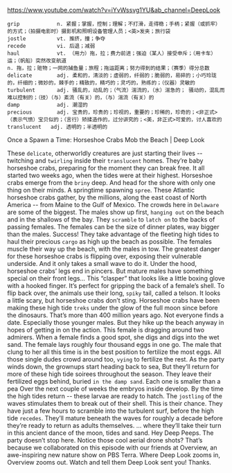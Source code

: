 https://www.youtube.com/watch?v=iYvWssvg1YU&ab_channel=DeepLook

```
grip            n. 紧握；掌握，控制；理解；不打滑，走得稳；手柄；紧握（或抓牢）的方式；（拍摄电影时）摄影机和照明设备管理人员；<英>发夹；旅行袋
jostle          vt. 推挤，撞；争夺
recede          vi. 后退；减弱
haul            vt. （用力）拖，拉；费力前进；强迫（某人）接受申斥；（用卡车）运；（帆船）突然改变航道
n. 拖，拉；赃物；一网的捕鱼量；旅程；拖运距离；努力得到的结果；（赛季）得分总数
delicate        adj. 柔和的，清淡的；虚弱的，纤弱的；脆弱的，易碎的；小巧玲珑的，纤细的；微妙的，棘手的；精致的，精巧的；灵巧的，熟练的；（仪器）灵敏的  
turbulent       adj. 骚乱的，动乱的；（气流）湍流的，（水）湍急的； 骚动的，混乱而难以控制的；（技）（与）紊流（有关）的，（与）湍流（有关）的
damp            adj. 潮湿的
precious        adj. 宝贵的，珍贵的；珍视的，重要的；珍稀的，珍奇的；<非正式>（表示气愤）宝贝似的；（言行）矫揉造作的，过分讲究的；<美，非正式>可爱的，讨人喜欢的  
translucent   adj. 透明的；半透明的 
```

Once a Spawn a Time: Horseshoe Crabs Mob the Beach | Deep Look

These `delicate`, otherworldly creatures are just starting their lives -- twitching and `twirling` inside their `translucent` homes. They’re baby horseshoe crabs, preparing for the moment they can break free. It all started two weeks ago, when the tides were at their highest. Horseshoe crabs emerge from the `briny` deep. And head for the shore with only one thing on their minds. A springtime spawning `spree`. These Atlantic horseshoe crabs gather, by the millions, along the east coast of North America -- from Maine to the Gulf of Mexico. The crowds here in `Delaware` are some of the biggest. The males show up first, `hanging out` on the beach and in the shallows of the bay. They `scramble` to `latch on` to the backs of passing females. The females can be the size of dinner plates, way bigger than the males. Success! They take advantage of the fleeting high tides to haul their precious `cargo` as high up the beach as possible. The females muscle their way up the beach, with the males in tow. The greatest danger for these horseshoe crabs is flipping over, exposing their vulnerable underside. And it only takes a small wave to do it. Under the hood, horseshoe crabs’ legs end in pincers. But mature males have something special on their front legs… This “clasper” that looks like a little boxing glove with a hooked finger. It’s perfect for gripping the back of a female’s shell. To flip back over, the animals use their long, `spiky` tail, called a telson. It looks a little scary, but horseshoe crabs don’t sting. Horseshoe crabs have been making these high tide `treks` under the glow of the full moon since before the dinosaurs. That’s more than 400 million years ago. Not everyone finds a date. Especially those younger males. But they hike up the beach anyway in hopes of getting in on the action. This female is dragging around two admirers. When a female finds a good spot, she digs and digs into the wet sand. The female lays roughly four thousand eggs in one go. The male that clung to her all this time is in the best position to fertilize the most eggs. All those single dudes crowd around too, `vying` to fertilize the rest. As the party winds down, the grownups start heading back to sea, But they’ll return for more of these high tide soirees throughout the season. They leave their fertilized eggs behind, buried `in the damp sand`. Each one is smaller than a pea Over the next couple of weeks the embryos inside develop. By the time the high tides return -- these larvae are ready to hatch. The `jostling` of the waves stimulates them to break out of their shell. This is their chance. They have just a few hours to scramble into the turbulent surf, before the high tide `recedes`. They’ll mature beneath the waves for roughly a decade before they’re ready to return as adults themselves. … where they’ll take their turn in this ancient dance of the moon, tides and sand. Hey Deep Peeps. The party doesn’t stop here. Notice those cool aerial drone shots? That’s because we collaborated on this episode with our friends at Overview, an awe-inspiring new nature show on PBS Terra. Where Deep Look zooms in, Overview zooms out. Watch and tell them Deep Look sent you! Thanks. 